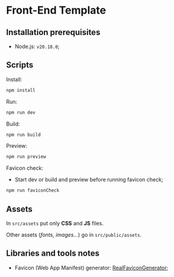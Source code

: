 # Front-End Template

## Installation prerequisites

-   Node.js: `v20.18.0`;

## Scripts

Install:

```sh
npm install
```

Run:

```sh
npm run dev
```

Build:

```sh
npm run build
```

Preview:

```sh
npm run preview
```

Favicon check:

-   Start dev or build and preview before running favicon check;

```sh
npm run faviconCheck
```

## Assets

In `src/assets` put only **CSS** and **JS** files.

Other assets (_fonts, images..._) go in `src/public/assets`.

## Libraries and tools notes

-   Favicon (Web App Manifest) generator: [RealFaviconGenerator](https://realfavicongenerator.net);
